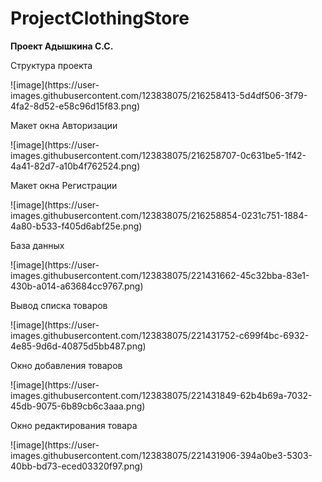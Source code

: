 # ProjectClothingStore
<b>Проект Адышкина С.С.</b>
<p>Структура проекта</p>
<p>![image](https://user-images.githubusercontent.com/123838075/216258413-5d4df506-3f79-4fa2-8d52-e58c96d15f83.png)</p>
<p>Макет окна Авторизации</p>
<p>![image](https://user-images.githubusercontent.com/123838075/216258707-0c631be5-1f42-4a41-82d7-a10b4f762524.png)</p>
<p>Макет  окна Регистрации</p>
<p>![image](https://user-images.githubusercontent.com/123838075/216258854-0231c751-1884-4a80-b533-f405d6abf25e.png)</p>
<p>База данных</p>
<p>![image](https://user-images.githubusercontent.com/123838075/221431662-45c32bba-83e1-430b-a014-a63684cc9767.png)</p>
<p>Вывод списка товаров</p>
<p>![image](https://user-images.githubusercontent.com/123838075/221431752-c699f4bc-6932-4e85-9d6d-40875d5bb487.png)</p>
<p>Окно добавления товаров</p>
<p>![image](https://user-images.githubusercontent.com/123838075/221431849-62b4b69a-7032-45db-9075-6b89cb6c3aaa.png)</p>
<p>Окно редактирования товара</p>
<p>![image](https://user-images.githubusercontent.com/123838075/221431906-394a0be3-5303-40bb-bd73-eced03320f97.png)</p>
